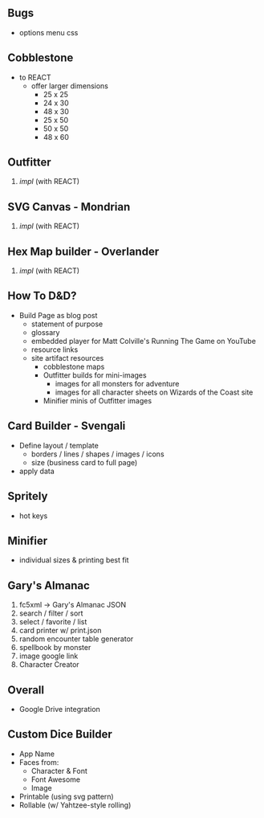## Bugs

- options menu css

## Cobblestone

- to REACT
  - offer larger dimensions
    - 25 x 25 
    - 24 x 30
    - 48 x 30
    - 25 x 50
    - 50 x 50
    - 48 x 60

## Outfitter

1. _impl_ (with REACT)

## SVG Canvas - **Mondrian**

1. _impl_ (with REACT)

## Hex Map builder - **Overlander**

1. _impl_ (with REACT)

## How To D&D?

- Build Page as blog post
  - statement of purpose
  - glossary
  - embedded player for Matt Colville's Running The Game on YouTube
  - resource links
  - site artifact resources
    - cobblestone maps
    - Outfitter builds for mini-images
      - images for all monsters for adventure
      - images for all character sheets on Wizards of the Coast site
    - Minifier minis of Outfitter images

## Card Builder - **Svengali**

- Define layout / template
  - borders / lines / shapes / images / icons
  - size (business card to full page)
- apply data

## Spritely

- hot keys

## Minifier

- individual sizes & printing best fit

## Gary's Almanac

1. fc5xml -> Gary's Almanac JSON
2. search / filter / sort
3. select / favorite / list
4. card printer w/ print.json
5. random encounter table generator
6. spellbook by monster
7. image google link
8. Character Creator

## Overall

- Google Drive integration

## Custom Dice Builder

- App Name
- Faces from:
  - Character & Font
  - Font Awesome
  - Image
- Printable (using svg pattern)
- Rollable (w/ Yahtzee-style rolling)

